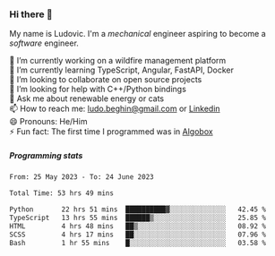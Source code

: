 ### Hi there 👋

My name is Ludovic. I'm a *mechanical* engineer aspiring to become a *software* engineer.

 🔭 I’m currently working on a wildfire management platform<br/>
 🌱 I’m currently learning TypeScript, Angular, FastAPI, Docker<br/>
 👯 I’m looking to collaborate on open source projects<br/>
 🤔 I’m looking for help with C++/Python bindings<br/>
 💬 Ask me about renewable energy or cats<br/>
 📫 How to reach me: ludo.beghin@gmail.com or [Linkedin](https://www.linkedin.com/in/ludovic-beghin/)<br/>
 😄 Pronouns: He/Him<br/>
 ⚡ Fun fact: The first time I programmed was in [Algobox](https://fr.wikipedia.org/wiki/Algobox)<br/>

##### Programming stats
<!--START_SECTION:waka-->

```txt
From: 25 May 2023 - To: 24 June 2023

Total Time: 53 hrs 49 mins

Python       22 hrs 51 mins  ██████████▓░░░░░░░░░░░░░░   42.45 %
TypeScript   13 hrs 55 mins  ██████▒░░░░░░░░░░░░░░░░░░   25.85 %
HTML         4 hrs 48 mins   ██▒░░░░░░░░░░░░░░░░░░░░░░   08.92 %
SCSS         4 hrs 17 mins   ██░░░░░░░░░░░░░░░░░░░░░░░   07.96 %
Bash         1 hr 55 mins    █░░░░░░░░░░░░░░░░░░░░░░░░   03.58 %
```

<!--END_SECTION:waka-->
